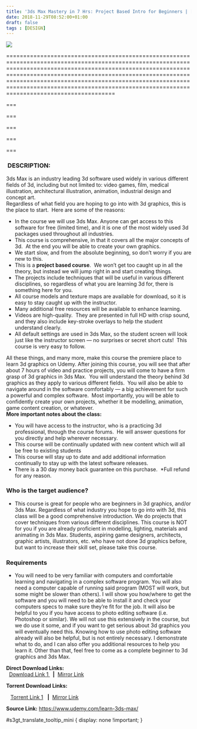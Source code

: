 ```yaml
---
title: '3ds Max Mastery in 7 Hrs: Project Based Intro for Beginners | [64.99$ COURSE FOR FREE]'
date: 2018-11-29T08:52:00+01:00
draft: false
tags : [DESIGN]
---
```


[![](https://4.bp.blogspot.com/-cS45uRnbKYU/W_-aNR-IFRI/AAAAAAAAAPw/BnkJTEZVONQEDAQDfcVYhd2-hemeNEIFwCLcBGAs/s640/3ds-Max-Mastery-in-7-Hrs-Project-Based-Intro-for-Beginners.jpg)](https://4.bp.blogspot.com/-cS45uRnbKYU/W_-aNR-IFRI/AAAAAAAAAPw/BnkJTEZVONQEDAQDfcVYhd2-hemeNEIFwCLcBGAs/s1600/3ds-Max-Mastery-in-7-Hrs-Project-Based-Intro-for-Beginners.jpg)


====================================================================================================================================================================================================================================================================================================================================================================

  

===

  

===

  

===

  

===

  

===

###  DESCRIPTION:

3ds Max is an industry leading 3d software used widely in various different fields of 3d, including but not limited to: video games, film, medical illustration, architectural illustration, animation, industrial design and concept art.  
Regardless of what field you are hoping to go into with 3d graphics, this is the place to start.  Here are some of the reasons:  

*   In the course we will use 3ds Max. Anyone can get access to this software for free (limited time), and it is one of the most widely used 3d packages used throughout all industries.
*   This course is comprehensive, in that it covers all the major concepts of 3d.  At the end you will be able to create your own graphics.
*   We start slow, and from the absolute beginning, so don’t worry if you are new to this.
*   This is a **project based course**.  We won’t get too caught up in all the theory, but instead we will jump right in and start creating things.
*   The projects include techniques that will be useful in various different disciplines, so regardless of what you are learning 3d for, there is something here for you.
*   All course models and texture maps are available for download, so it is easy to stay caught up with the instructor.
*   Many additional free resources will be available to enhance learning.
*   Videos are high-quality.  They are presented in full HD with crisp sound, and they also include key-stroke overlays to help the student understand clearly.
*   All default settings are used in 3ds Max, so the student screen will look just like the instructor screen — no surprises or secret short cuts!  This course is very easy to follow.

All these things, and many more, make this course the premiere place to learn 3d graphics on Udemy. After joining this course, you will see that after about 7 hours of video and practice projects, you will come to have a firm grasp of 3d graphics in 3ds Max.  You will understand the theory behind 3d graphics as they apply to various different fields.  You will also be able to navigate around in the software comfortably — a big achievement for such a powerful and complex software.  Most importantly, you will be able to confidently create your own projects, whether it be modelling, animation, game content creation, or whatever.  
**More important notes about the class:**  

*   You will have access to the instructor, who is a practicing 3d professional, through the course forums.  He will answer questions for you directly and help wherever necessary.
*   This course will be continually updated with new content which will all be free to existing students
*   This course will stay up to date and add additional information continually to stay up with the latest software releases.
*   There is a 30 day money back guarantee on this purchase.  \*Full refund for any reason.

### Who is the target audience?

*   This course is great for people who are beginners in 3d graphics, and/or 3ds Max. Regardless of what industry you hope to go into with 3d, this class will be a good comprehensive introduction. We do projects that cover techniques from various different disciplines. This course is NOT for you if you are already proficient in modelling, lighting, materials and animating in 3ds Max. Students, aspiring game designers, architects, graphic artists, illustrators, etc. who have not done 3d graphics before, but want to increase their skill set, please take this course.

### Requirements

*   You will need to be very familiar with computers and comfortable learning and navigating in a complex software program. You will also need a computer capable of running said program (MOST will work, but some might be slower than others). I will show you how/where to get the software and you will need to be able to install it and check your computers specs to make sure they’re fit for the job. It will also be helpful to you if you have access to photo editing software (i.e. Photoshop or similar). We will not use this extensively in the course, but we do use it some, and if you want to get serious about 3d graphics you will eventually need this. Knowing how to use photo editing software already will also be helpful, but is not entirely necessary. I demonstrate what to do, and I can also offer you additional resources to help you learn it. Other than that, feel free to come as a complete beginner to 3d graphics and 3ds Max.

  
**Direct Download Links:**  
  [Download Link 1 ](http://turboagram.com/18521555/3ds-max-mastery-in-7-hrs-link1)  **|**  [Mirror Link](http://turboagram.com/18521555/3ds-max-mastery-in-7-hrs-link2)  
  

**Torrent Download Links:**

   [Torrent Link 1](http://turboagram.com/18521555/3ds-max-mastery-in-7-hrs-torrentlink1)   **|**  [Mirror Link](http://turboagram.com/18521555/3ds-max-mastery-in-7-hrs-torrentlink2)  
  
**Source Link:** https://www.udemy.com/learn-3ds-max/  
  
  
  
  
  

#s3gt\_translate\_tooltip\_mini { display: none !important; }